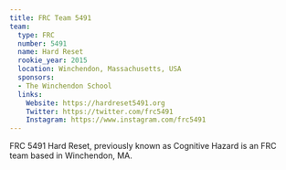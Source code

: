 ```yaml
---
title: FRC Team 5491
team:
  type: FRC
  number: 5491
  name: Hard Reset
  rookie_year: 2015
  location: Winchendon, Massachusetts, USA
  sponsors:
  - The Winchendon School
  links:
    Website: https://hardreset5491.org
    Twitter: https://twitter.com/frc5491
    Instagram: https://www.instagram.com/frc5491
---
```


FRC 5491 Hard Reset, previously known as Cognitive Hazard is an FRC team based in Winchendon, MA.
